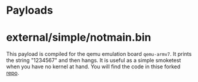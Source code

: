 # Payloads 

# external/simple/notmain.bin

This payload is compiled for the qemu emulation board `qemu-armv7`. 
It prints the string "1234567" and then hangs.
It is useful as a simple smoketest when you have no kernel at hand.
You will find the code in thise forked [repo](https://github.com/derpsteb/qemu_arm_samples).